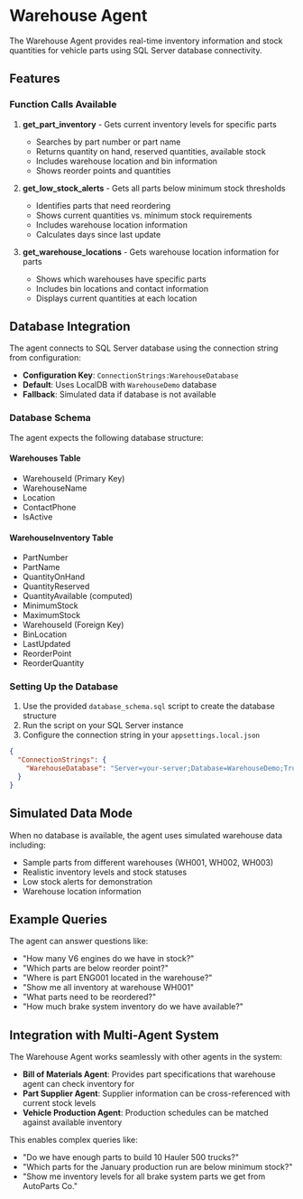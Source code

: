 # Warehouse Agent

The Warehouse Agent provides real-time inventory information and stock quantities for vehicle parts using SQL Server database connectivity.

## Features

### Function Calls Available

1. **get_part_inventory** - Gets current inventory levels for specific parts
   - Searches by part number or part name
   - Returns quantity on hand, reserved quantities, available stock
   - Includes warehouse location and bin information
   - Shows reorder points and quantities

2. **get_low_stock_alerts** - Gets all parts below minimum stock thresholds
   - Identifies parts that need reordering
   - Shows current quantities vs. minimum stock requirements
   - Includes warehouse location information
   - Calculates days since last update

3. **get_warehouse_locations** - Gets warehouse location information for parts
   - Shows which warehouses have specific parts
   - Includes bin locations and contact information
   - Displays current quantities at each location

## Database Integration

The agent connects to SQL Server database using the connection string from configuration:
- **Configuration Key**: `ConnectionStrings:WarehouseDatabase`
- **Default**: Uses LocalDB with `WarehouseDemo` database
- **Fallback**: Simulated data if database is not available

### Database Schema

The agent expects the following database structure:

#### Warehouses Table
- WarehouseId (Primary Key)
- WarehouseName
- Location
- ContactPhone
- IsActive

#### WarehouseInventory Table
- PartNumber
- PartName
- QuantityOnHand
- QuantityReserved
- QuantityAvailable (computed)
- MinimumStock
- MaximumStock
- WarehouseId (Foreign Key)
- BinLocation
- LastUpdated
- ReorderPoint
- ReorderQuantity

### Setting Up the Database

1. Use the provided `database_schema.sql` script to create the database structure
2. Run the script on your SQL Server instance
3. Configure the connection string in your `appsettings.local.json`

```json
{
  "ConnectionStrings": {
    "WarehouseDatabase": "Server=your-server;Database=WarehouseDemo;Trusted_Connection=true;"
  }
}
```

## Simulated Data Mode

When no database is available, the agent uses simulated warehouse data including:
- Sample parts from different warehouses (WH001, WH002, WH003)
- Realistic inventory levels and stock statuses
- Low stock alerts for demonstration
- Warehouse location information

## Example Queries

The agent can answer questions like:
- "How many V6 engines do we have in stock?"
- "Which parts are below reorder point?"
- "Where is part ENG001 located in the warehouse?"
- "Show me all inventory at warehouse WH001"
- "What parts need to be reordered?"
- "How much brake system inventory do we have available?"

## Integration with Multi-Agent System

The Warehouse Agent works seamlessly with other agents in the system:
- **Bill of Materials Agent**: Provides part specifications that warehouse agent can check inventory for
- **Part Supplier Agent**: Supplier information can be cross-referenced with current stock levels
- **Vehicle Production Agent**: Production schedules can be matched against available inventory

This enables complex queries like:
- "Do we have enough parts to build 10 Hauler 500 trucks?"
- "Which parts for the January production run are below minimum stock?"
- "Show me inventory levels for all brake system parts we get from AutoParts Co."